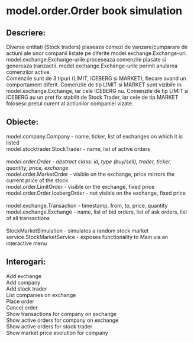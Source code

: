 # model.order.Order book simulation

## Descriere:
Diverse entitati (Stock traders) plaseaza comezi de vanzare/cumparare de actiuni ale unor companii listate pe diferite model.exchange.Exchange-uri.
<br>
model.exchange.Exchange-urile proceseaza comenzile plasate si genereaza tranzactii. model.exchange.Exchange-urile permit anularea comenzilor active.
<br>
Comenzile sunt de 3 tipuri (LIMIT, ICEBERG si MARKET), fiecare avand un comportament diferit. Comenzile de tip LIMIT si MARKET sunt vizibile in model.exchange.Exchange, iar cele ICEBERG nu. Comenzile de tip LIMIT si ICEBERG au un pret fix stabilit de Stock Trader, iar cele de tip MARKET folosesc pretul curent al actiunilor companiei vizate.

## Obiecte:
model.company.Company - name, ticker, list of exchanges on which it is listed
<br>
model.stocktrader.StockTrader - name, list of active orders
<br>
<br>
*model.order.Order - abstract class: id, type (buy/sell), trader, ticker, quantity, price, exchange*
<br>
model.order.MarketOrder - visible on the exchange, price mirrors the current price of the stock
<br>
model.order.LimitOrder - visible on the exchange, fixed price
<br>
model.order.Order.IcebergOrder - not visible on the exchange, fixed price
<br>
<br>
model.exchange.Transaction - timestamp, from, to, price, quantity
<br>
model.exchange.Exchange - name, list of bid orders, list of ask orders, list of all transactions
<br>
<br>
StockMarketSimulation - simulates a random stock market
<br>
service.StockMarketService - exposes functionality to Main via an interactive menu

## Interogari:
Add exchange
<br>
Add company
<br>
Add stock trader
<br>
List companies on exchange
<br>
Place order
<br>
Cancel order
<br>
Show transactions for company on exchange
<br>
Show active orders for company on exchange
<br>
Show active orders for stock trader
<br>
Show market price evolution for company